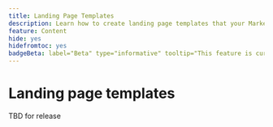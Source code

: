 ```yaml
---
title: Landing Page Templates
description: Learn how to create landing page templates that your Marketing team can use to create new pages to support account journeys and campaigns.
feature: Content
hide: yes
hidefromtoc: yes
badgeBeta: label="Beta" type="informative" tooltip="This feature is currently in a limited beta release"
---
```

# Landing page templates

TBD for release
